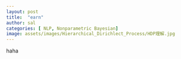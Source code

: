 ```yaml
---
layout: post
title:  "earn"
author: sal
categories: [ NLP, Nonparametric Bayesian]
image: assets/images/Hierarchical_Dirichlect_Process/HDP理解.jpg
---
```


haha

